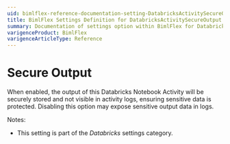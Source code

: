```yaml
---
uid: bimlflex-reference-documentation-setting-DatabricksActivitySecureOutput
title: BimlFlex Settings Definition for DatabricksActivitySecureOutput
summary: Documentation of settings option within BimlFlex for DatabricksActivitySecureOutput
varigenceProduct: BimlFlex
varigenceArticleType: Reference
---
```


# Secure Output

When enabled, the output of this Databricks Notebook Activity will be securely stored and not visible in activity logs, ensuring sensitive data is protected. Disabling this option may expose sensitive output data in logs.

Notes:

* This setting is part of the *Databricks* settings category.

